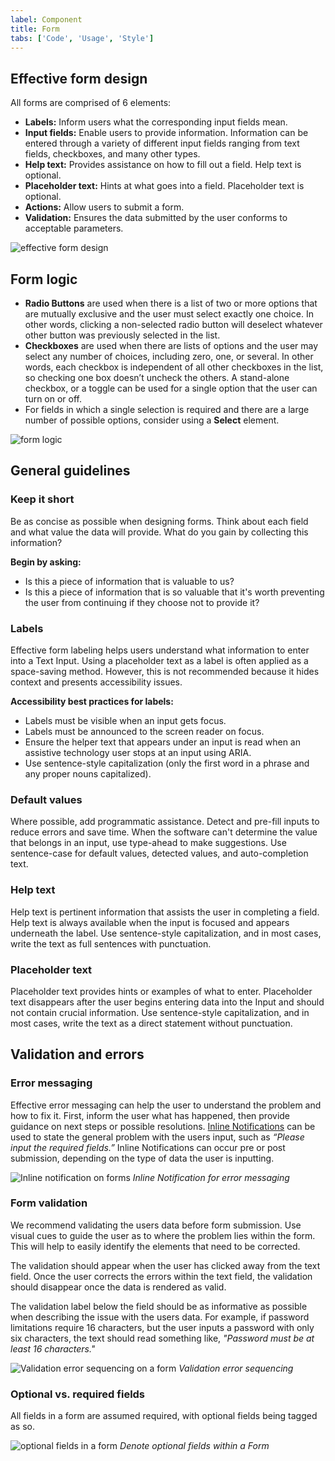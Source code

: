 ```yaml
---
label: Component
title: Form
tabs: ['Code', 'Usage', 'Style']
---
```


## Effective form design

All forms are comprised of 6 elements:

* **Labels:** Inform users what the corresponding input fields mean.
* **Input fields:** Enable users to provide information. Information can be entered through a variety of different input fields ranging from text fields, checkboxes, and many other types.
* **Help text:** Provides assistance on how to fill out a field. Help text is optional.
* **Placeholder text:** Hints at what goes into a field. Placeholder text is optional.
* **Actions:** Allow users to submit a form.
* **Validation:** Ensures the data submitted by the user conforms to acceptable parameters.

![effective form design](images/form-usage-1.png)

## Form logic

* **Radio Buttons** are used when there is a list of two or more options that are mutually exclusive and the user must select exactly one choice. In other words, clicking a non-selected radio button will deselect whatever other button was previously selected in the list.
* **Checkboxes** are used when there are lists of options and the user may select any number of choices, including zero, one, or several. In other words, each checkbox is independent of all other checkboxes in the list, so checking one box doesn’t uncheck the others. A stand-alone checkbox, or a toggle can be used for a single option that the user can turn on or off.
* For fields in which a single selection is required and there are a large number of possible options, consider using a **Select** element.

![form logic](images/form-usage-4.png)

## General guidelines

### Keep it short

Be as concise as possible when designing forms. Think about each field and what value the data will provide. What do you gain by collecting this information?

**Begin by asking:**

* Is this a piece of information that is valuable to us?
* Is this a piece of information that is so valuable that it's worth preventing the user from continuing if they choose not to provide it?

### Labels

Effective form labeling helps users understand what information to enter into a Text Input. Using a placeholder text as a label is often applied as a space-saving method. However, this is not recommended because it hides context and presents accessibility issues.

**Accessibility best practices for labels:**

* Labels must be visible when an input gets focus.
* Labels must be announced to the screen reader on focus.
* Ensure the helper text that appears under an input is read when an assistive technology user stops at an input using ARIA.
* Use sentence-style capitalization (only the first word in a phrase and any proper nouns capitalized).

### Default values

Where possible, add programmatic assistance. Detect and pre-fill inputs to reduce errors and save time. When the software can't determine the value that belongs in an input, use type-ahead to make suggestions. Use sentence-case for default values, detected values, and auto-completion text.

### Help text

Help text is pertinent information that assists the user in completing a field. Help text is always available when the input is focused and appears underneath the label. Use sentence-style capitalization, and in most cases, write the text as full sentences with punctuation.

### Placeholder text

Placeholder text provides hints or examples of what to enter. Placeholder text  disappears after the user begins entering data into the Input and should not contain crucial information. Use sentence-style capitalization, and in most cases, write the text as a direct statement without punctuation.

## Validation and errors

### Error messaging

Effective error messaging can help the user to understand the problem and how to fix it. First, inform the user what has happened, then provide guidance on next steps or possible resolutions. [Inline Notifications](/components/notification) can be used to state the general problem with the users input, such as _“Please input the required fields.”_ Inline Notifications can occur pre or post submission, depending on the type of data the user is inputting.

![Inline notification on forms](images/form-usage-2.png)
_Inline Notification for error messaging_

### Form validation

We recommend validating the users data before form submission. Use visual cues to guide the user as to where the problem lies within the form. This will help to easily identify the elements that need to be corrected.

The validation should appear when the user has clicked away from the text field. Once the user corrects the errors within the text field, the validation should disappear once the data is rendered as valid.

The validation label below the field should be as informative as possible when describing the issue with the users data. For example, if password limitations require 16 characters, but the user inputs a password with only six characters, the text should read something like, _"Password must be at least 16 characters."_

![Validation error sequencing on a form](images/form-usage-3.gif)
_Validation error sequencing_


### Optional vs. required fields
All fields in a form are assumed required, with optional fields being tagged as so.

![optional fields in a form](images/form-usage-5.png)
_Denote optional fields within a Form_
